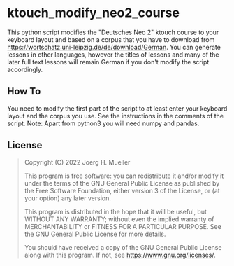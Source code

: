 ktouch_modify_neo2_course
=========================

This python script modifies the "Deutsches Neo 2" ktouch course to your keyboard layout and based on a corpus that you have to download from https://wortschatz.uni-leipzig.de/de/download/German.
You can generate lessons in other languages, however the titles of lessons and many of the later full text lessons will remain German if you don't modify the script accordingly.

How To
------

You need to modify the first part of the script to at least enter your keyboard layout and the corpus you use.
See the instructions in the comments of the script.
Note: Apart from python3 you will need numpy and pandas.

License
-------

> Copyright (C) 2022 Joerg H. Mueller
>
> This program is free software: you can redistribute it and/or modify
> it under the terms of the GNU General Public License as published by
> the Free Software Foundation, either version 3 of the License, or
> (at your option) any later version.
>
> This program is distributed in the hope that it will be useful,
> but WITHOUT ANY WARRANTY; without even the implied warranty of
> MERCHANTABILITY or FITNESS FOR A PARTICULAR PURPOSE.  See the
> GNU General Public License for more details.
>
> You should have received a copy of the GNU General Public License
> along with this program.  If not, see <https://www.gnu.org/licenses/>.
